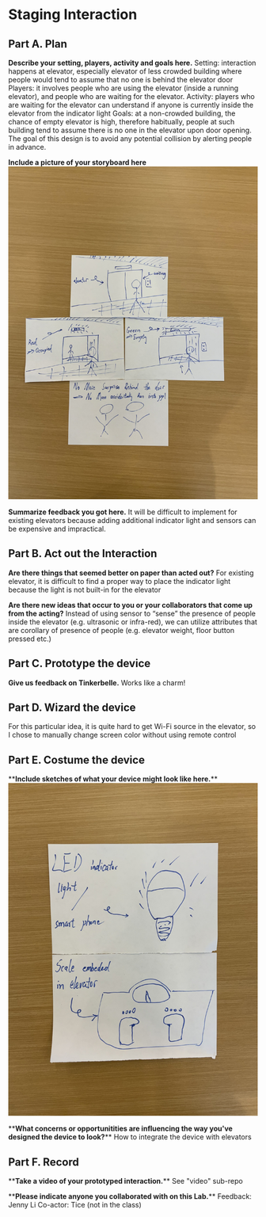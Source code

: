 

# Staging Interaction


## Part A. Plan 

**Describe your setting, players, activity and goals here.**
Setting: interaction happens at elevator, especially elevator of less crowded building where people would tend to assume that no one is behind the elevator door
Players: it involves people who are using the elevator (inside a running elevator), and people who are waiting for the elevator.
Activity: players who are waiting for the elevator can understand if anyone is currently inside the elevator from the indicator light
Goals: at a non-crowded building, the chance of empty elevator is high, therefore habitually, people at such building tend to assume there is no one in the elevator upon door opening. The goal of this design is to avoid any potential collision by alerting people in advance. 

**Include a picture of your storyboard here**
![alt text](https://github.com/xuqianzhi/Interactive-Lab-Hub/blob/Fall2021/Lab%201/images/Storyboard.jpg)

**Summarize feedback you got here.**
It will be difficult to implement for existing elevators because adding additional indicator light and sensors can be expensive and impractical. 

## Part B. Act out the Interaction

**Are there things that seemed better on paper than acted out?**
For existing elevator, it is difficult to find a proper way to place the indicator light because the light is not built-in for the elevator

**Are there new ideas that occur to you or your collaborators that come up from the acting?**
Instead of using sensor to “sense” the presence of people inside the elevator (e.g. ultrasonic or infra-red), we can utilize attributes that are corollary of presence of people (e.g. elevator weight, floor button pressed etc.)

## Part C. Prototype the device

**Give us feedback on Tinkerbelle.**
Works like a charm!

## Part D. Wizard the device
For this particular idea, it is quite hard to get Wi-Fi source in the elevator, so I chose to manually change screen color without using remote control

## Part E. Costume the device

\*\***Include sketches of what your device might look like here.**\*\*
![alt text](https://github.com/xuqianzhi/Interactive-Lab-Hub/blob/Fall2021/Lab%201/images/Device_Sketch.jpg)

\*\***What concerns or opportunitities are influencing the way you've designed the device to look?**\*\*
How to integrate the device with elevators

## Part F. Record

\*\***Take a video of your prototyped interaction.**\*\*
See "video" sub-repo

\*\***Please indicate anyone you collaborated with on this Lab.**\*\*
Feedback: Jenny Li
Co-actor: Tice (not in the class) 
